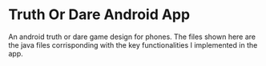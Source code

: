 # Truth Or Dare Android App
An android truth or dare game design for phones. The files shown here are the java files corrisponding with the key functionalities I implemented in the app.
